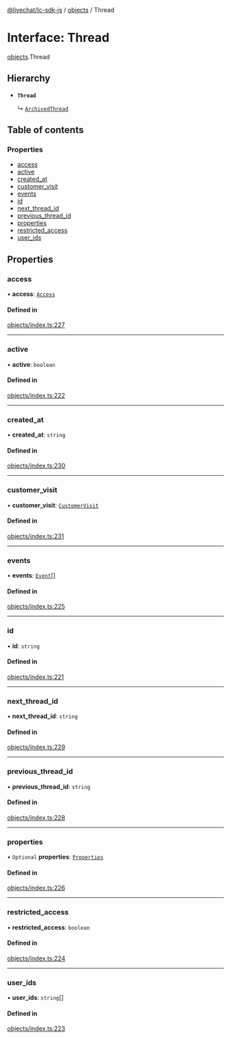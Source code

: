[@livechat/lc-sdk-js](../README.md) / [objects](../modules/objects.md) / Thread

# Interface: Thread

[objects](../modules/objects.md).Thread

## Hierarchy

- **`Thread`**

  ↳ [`ArchivedThread`](objects.ArchivedThread.md)

## Table of contents

### Properties

- [access](objects.Thread.md#access)
- [active](objects.Thread.md#active)
- [created\_at](objects.Thread.md#created_at)
- [customer\_visit](objects.Thread.md#customer_visit)
- [events](objects.Thread.md#events)
- [id](objects.Thread.md#id)
- [next\_thread\_id](objects.Thread.md#next_thread_id)
- [previous\_thread\_id](objects.Thread.md#previous_thread_id)
- [properties](objects.Thread.md#properties)
- [restricted\_access](objects.Thread.md#restricted_access)
- [user\_ids](objects.Thread.md#user_ids)

## Properties

### access

• **access**: [`Access`](objects.Access.md)

#### Defined in

[objects/index.ts:227](https://github.com/livechat/lc-sdk-js/blob/a3fdde0/src/objects/index.ts#L227)

___

### active

• **active**: `boolean`

#### Defined in

[objects/index.ts:222](https://github.com/livechat/lc-sdk-js/blob/a3fdde0/src/objects/index.ts#L222)

___

### created\_at

• **created\_at**: `string`

#### Defined in

[objects/index.ts:230](https://github.com/livechat/lc-sdk-js/blob/a3fdde0/src/objects/index.ts#L230)

___

### customer\_visit

• **customer\_visit**: [`CustomerVisit`](agent_structures.CustomerVisit.md)

#### Defined in

[objects/index.ts:231](https://github.com/livechat/lc-sdk-js/blob/a3fdde0/src/objects/index.ts#L231)

___

### events

• **events**: [`Event`](../modules/objects.md#event)[]

#### Defined in

[objects/index.ts:225](https://github.com/livechat/lc-sdk-js/blob/a3fdde0/src/objects/index.ts#L225)

___

### id

• **id**: `string`

#### Defined in

[objects/index.ts:221](https://github.com/livechat/lc-sdk-js/blob/a3fdde0/src/objects/index.ts#L221)

___

### next\_thread\_id

• **next\_thread\_id**: `string`

#### Defined in

[objects/index.ts:229](https://github.com/livechat/lc-sdk-js/blob/a3fdde0/src/objects/index.ts#L229)

___

### previous\_thread\_id

• **previous\_thread\_id**: `string`

#### Defined in

[objects/index.ts:228](https://github.com/livechat/lc-sdk-js/blob/a3fdde0/src/objects/index.ts#L228)

___

### properties

• `Optional` **properties**: [`Properties`](objects.Properties.md)

#### Defined in

[objects/index.ts:226](https://github.com/livechat/lc-sdk-js/blob/a3fdde0/src/objects/index.ts#L226)

___

### restricted\_access

• **restricted\_access**: `boolean`

#### Defined in

[objects/index.ts:224](https://github.com/livechat/lc-sdk-js/blob/a3fdde0/src/objects/index.ts#L224)

___

### user\_ids

• **user\_ids**: `string`[]

#### Defined in

[objects/index.ts:223](https://github.com/livechat/lc-sdk-js/blob/a3fdde0/src/objects/index.ts#L223)
